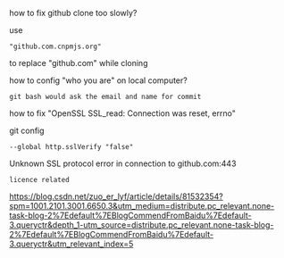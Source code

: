 how to fix github clone too slowly?

use

    "github.com.cnpmjs.org" 
    
to replace "github.com" while cloning

how to config "who you are" on local computer?

    git bash would ask the email and name for commit

how to fix "OpenSSL SSL_read: Connection was reset, errno"

git config 
    
    --global http.sslVerify "false"  

Unknown SSL protocol error in connection to github.com:443

    licence related

https://blog.csdn.net/zuo_er_lyf/article/details/81532354?spm=1001.2101.3001.6650.3&utm_medium=distribute.pc_relevant.none-task-blog-2%7Edefault%7EBlogCommendFromBaidu%7Edefault-3.queryctr&depth_1-utm_source=distribute.pc_relevant.none-task-blog-2%7Edefault%7EBlogCommendFromBaidu%7Edefault-3.queryctr&utm_relevant_index=5